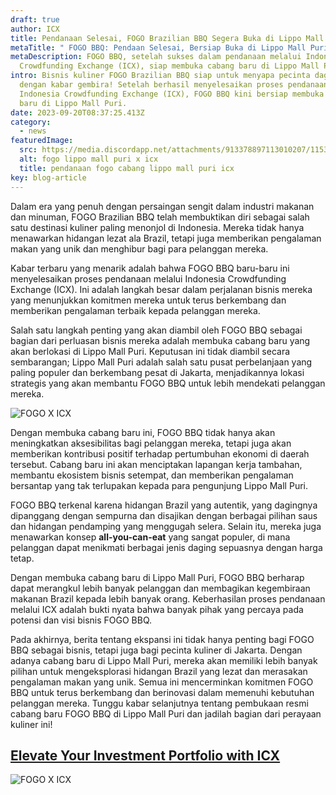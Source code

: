 ```yaml
---
draft: true
author: ICX
title: Pendanaan Selesai, FOGO Brazilian BBQ Segera Buka di Lippo Mall Puri
metaTitle: " FOGO BBQ: Pendaan Selesai, Bersiap Buka di Lippo Mall Puri"
metaDescription: FOGO BBQ, setelah sukses dalam pendanaan melalui Indonesia
  Crowdfunding Exchange (ICX), siap membuka cabang baru di Lippo Mall Puri.
intro: Bisnis kuliner FOGO Brazilian BBQ siap untuk menyapa pecinta daging
  dengan kabar gembira! Setelah berhasil menyelesaikan proses pendanaan melalui
  Indonesia Crowdfunding Exchange (ICX), FOGO BBQ kini bersiap membuka cabang
  baru di Lippo Mall Puri.
date: 2023-09-20T08:37:25.413Z
category:
  - news
featuredImage:
  src: https://media.discordapp.net/attachments/913378897113010207/1153969028566618164/ICX_banner-blog_5.png?width=981&height=655
  alt: fogo lippo mall puri x icx
  title: pendanaan fogo cabang lippo mall puri icx
key: blog-article
---
```

Dalam era yang penuh dengan persaingan sengit dalam industri makanan dan minuman, FOGO Brazilian BBQ telah membuktikan diri sebagai salah satu destinasi kuliner paling menonjol di Indonesia. Mereka tidak hanya menawarkan hidangan lezat ala Brazil, tetapi juga memberikan pengalaman makan yang unik dan menghibur bagi para pelanggan mereka.

Kabar terbaru yang menarik adalah bahwa FOGO BBQ baru-baru ini menyelesaikan proses pendanaan melalui Indonesia Crowdfunding Exchange (ICX). Ini adalah langkah besar dalam perjalanan bisnis mereka yang menunjukkan komitmen mereka untuk terus berkembang dan memberikan pengalaman terbaik kepada pelanggan mereka.

Salah satu langkah penting yang akan diambil oleh FOGO BBQ sebagai bagian dari perluasan bisnis mereka adalah membuka cabang baru yang akan berlokasi di Lippo Mall Puri. Keputusan ini tidak diambil secara sembarangan; Lippo Mall Puri adalah salah satu pusat perbelanjaan yang paling populer dan berkembang pesat di Jakarta, menjadikannya lokasi strategis yang akan membantu FOGO BBQ untuk lebih mendekati pelanggan mereka.

![FOGO X ICX](https://media.discordapp.net/attachments/913378897113010207/1153969027916509305/ICX_banner-blog_4.png?width=981&height=655 "FOGO LIPPO MALL PURI AT ICX")

Dengan membuka cabang baru ini, FOGO BBQ tidak hanya akan meningkatkan aksesibilitas bagi pelanggan mereka, tetapi juga akan memberikan kontribusi positif terhadap pertumbuhan ekonomi di daerah tersebut. Cabang baru ini akan menciptakan lapangan kerja tambahan, membantu ekosistem bisnis setempat, dan memberikan pengalaman bersantap yang tak terlupakan kepada para pengunjung Lippo Mall Puri.

FOGO BBQ terkenal karena hidangan Brazil yang autentik, yang dagingnya dipanggang dengan sempurna dan disajikan dengan berbagai pilihan saus dan hidangan pendamping yang menggugah selera. Selain itu, mereka juga menawarkan konsep **all-you-can-eat** yang sangat populer, di mana pelanggan dapat menikmati berbagai jenis daging sepuasnya dengan harga tetap.

Dengan membuka cabang baru di Lippo Mall Puri, FOGO BBQ berharap dapat merangkul lebih banyak pelanggan dan membagikan kegembiraan makanan Brazil kepada lebih banyak orang. Keberhasilan proses pendanaan melalui ICX adalah bukti nyata bahwa banyak pihak yang percaya pada potensi dan visi bisnis FOGO BBQ.

Pada akhirnya, berita tentang ekspansi ini tidak hanya penting bagi FOGO BBQ sebagai bisnis, tetapi juga bagi pecinta kuliner di Jakarta. Dengan adanya cabang baru di Lippo Mall Puri, mereka akan memiliki lebih banyak pilihan untuk mengeksplorasi hidangan Brazil yang lezat dan merasakan pengalaman makan yang unik. Semua ini mencerminkan komitmen FOGO BBQ untuk terus berkembang dan berinovasi dalam memenuhi kebutuhan pelanggan mereka. Tunggu kabar selanjutnya tentang pembukaan resmi cabang baru FOGO BBQ di Lippo Mall Puri dan jadilah bagian dari perayaan kuliner ini!

## **[Elevate Your Investment Portfolio with ICX](https://icx.id/)**

![FOGO X ICX](https://media.discordapp.net/attachments/913378897113010207/1153901258588049469/ICX_banner-blog_1.png?width=981&height=655 "ICX FOGO")